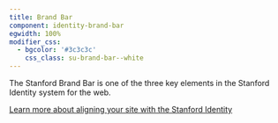 ```yaml
---
title: Brand Bar
component: identity-brand-bar
egwidth: 100%
modifier_css:
  - bgcolor: '#3c3c3c'
    css_class: su-brand-bar--white
---
```

The Stanford Brand Bar is one of the three key elements in the Stanford Identity system for the web. 

[Learn more about aligning your site with the Stanford Identity](https://elegant-poitras-87214a.netlify.com/page/brand-design-elements-brand/)
